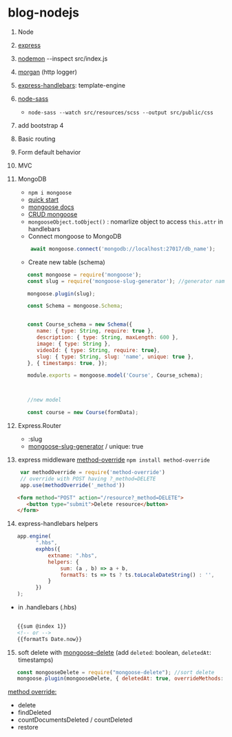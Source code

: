 # blog-nodejs


1. Node
2. [express](https://www.npmjs.com/package/express)
3. [nodemon](https://www.npmjs.com/package/nodemon) --inspect src/index.js
4. [morgan](https://www.npmjs.com/package/morgan) (http logger)
5. [express-handlebars](https://www.npmjs.com/package/express-handlebars): template-engine
6. [node-sass](https://www.npmjs.com/package/node-sass)
   - `node-sass --watch src/resources/scss --output src/public/css`  
7. add bootstrap 4
8. Basic routing
9. Form default behavior
10. MVC
11. MongoDB
    - `npm i mongoose` 
    - [quick start](https://github.com/Automattic/mongoose)
    - [mongoose docs](https://mongoosejs.com/docs/connections.html)
    - [CRUD mongoose](https://mongoosejs.com/docs/models.html#constructing-documents)
    - `mongooseObject.toObject()` : nomarlize object to access `this.attr` in handlebars
    - Connect mongoose to MongoDB
     ```javascript 
         await mongoose.connect('mongodb://localhost:27017/db_name');
      ````   
    -  Create new table (schema)
      ```javascript
         const mongoose = require('mongoose');
         const slug = require('mongoose-slug-generator'); //generator name to slug

         mongoose.plugin(slug);

         const Schema = mongoose.Schema;


         const Course_schema = new Schema({
            name: { type: String, require: true },
            description: { type: String, maxLength: 600 },
            image: { type: String },
            videoId: { type: String, require: true},
            slug: { type: String, slug: 'name', unique: true },
         }, { timestamps: true, });

         module.exports = mongoose.model('Course', Course_schema);



         //new model

         const course = new Course(formData);
      ```
12. Express.Router
    - :slug
    - [mongoose-slug-generator](https://www.npmjs.com/package/mongoose-slug-generator) / unique: true

13. express middleware [method-override](http://expressjs.com/en/resources/middleware/method-override.html) `npm install method-override`
  ```javascript 
      var methodOverride = require('method-override')  
      // override with POST having ?_method=DELETE
      app.use(methodOverride('_method'))
   ```
   ```html 
      <form method="POST" action="/resource?_method=DELETE">
         <button type="submit">Delete resource</button>
      </form>
   ```

14. express-handlebars helpers
   ```javascript
      app.engine(
        	".hbs",
        	exphbs({
        		extname: ".hbs",
        		helpers: {
        			sum: (a , b) => a + b,
        			formatTs: ts => ts ? ts.toLocaleDateString() : '',
        		}
        	})
      );
   ```
   * in .handlebars (.hbs)
   ```html
       
      {{sum @index 1}}
      <!-- or -->
      {{formatTs Date.now}}
   ```

15. soft delete with [mongoose-delete](https://github.com/dsanel/mongoose-delete) (add `deleted`: boolean, `deletedAt`: timestamps)
   ```javascript
      const mongooseDelete = require("mongoose-delete"); //sort delete
      mongoose.plugin(mongooseDelete, { deletedAt: true, overrideMethods: "all" });
   ```
   [method override:](https://github.com/dsanel/mongoose-delete#method-overridden) 
   - delete
   - findDeleted
   - countDocumentsDeleted / countDeleted
   - restore  
